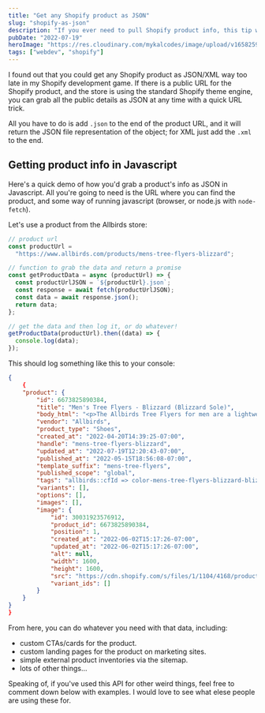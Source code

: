 ```yaml
---
title: "Get any Shopify product as JSON"
slug: "shopify-as-json"
description: "If you ever need to pull Shopify product info, this tip will be a huge help."
pubDate: "2022-07-19"
heroImage: "https://res.cloudinary.com/mykalcodes/image/upload/v1658259211/Mykal%20Codes/shopify-as-json.jpg"
tags: ["webdev", "shopify"]
---
```


I found out that you could get any Shopify product as JSON/XML way too late in my Shopify development game. If there is a public URL for the Shopify product, and the store is using the standard Shopify theme engine, you can grab all the public details as JSON at any time with a quick URL trick.

All you have to do is add `.json` to the end of the product URL, and it will return the JSON file representation of the object; for XML just add the `.xml` to the end.

## Getting product info in Javascript

Here's a quick demo of how you'd grab a product's info as JSON in Javascript. All you're going to need is the URL where you can find the product, and some way of running javascript (browser, or node.js with `node-fetch`).

Let's use a product from the Allbirds store:

```js
// product url
const productUrl =
  "https://www.allbirds.com/products/mens-tree-flyers-blizzard";

// function to grab the data and return a promise
const getProductData = async (productUrl) => {
  const productUrlJSON = `${productUrl}.json`;
  const response = await fetch(productUrlJSON);
  const data = await response.json();
  return data;
};

// get the data and then log it, or do whatever!
getProductData(productUrl).then((data) => {
  console.log(data);
});
```

This should log something like this to your console:

```json
{
    {
    "product": {
        "id": 6673825890384,
        "title": "Men's Tree Flyers - Blizzard (Blizzard Sole)",
        "body_html": "<p>The Allbirds Tree Flyers for men are a lightweight, springy distance running shoe—including our new SwiftFoam™ midsole, made of natural and recycled materials. </p>",
        "vendor": "Allbirds",
        "product_type": "Shoes",
        "created_at": "2022-04-20T14:39:25-07:00",
        "handle": "mens-tree-flyers-blizzard",
        "updated_at": "2022-07-19T12:20:43-07:00",
        "published_at": "2022-05-15T18:56:08-07:00",
        "template_suffix": "mens-tree-flyers",
        "published_scope": "global",
        "tags": "allbirds::cfId => color-mens-tree-flyers-blizzard-blizzard, allbirds::complete => true, allbirds::edition => limited, allbirds::gender => mens, allbirds::hue => white, allbirds::master => mens-tree-flyers, allbirds::material => tree, allbirds::silhouette => dasher, loop::returnable => true, shoprunner, YCRF_mens-perform-shoes, YGroup_ygroup_mens-tree-flyers",
        "variants": [],
        "options": [],
        "images": [],
        "image": {
            "id": 30031923576912,
            "product_id": 6673825890384,
            "position": 1,
            "created_at": "2022-06-02T15:17:26-07:00",
            "updated_at": "2022-06-02T15:17:26-07:00",
            "alt": null,
            "width": 1600,
            "height": 1600,
            "src": "https://cdn.shopify.com/s/files/1/1104/4168/products/AA001NM_SHOE_ANGLE_GLOBAL_MENS_TREE_FLYER_BLIZZARD_BLIZZARD_91a3e1d2-f0d0-4649-a8e8-0d556a1a4e51.png?v=1654208246",
            "variant_ids": []
        }
    }
}
}
```

From here, you can do whatever you need with that data, including:

- custom CTAs/cards for the product.
- custom landing pages for the product on marketing sites.
- simple external product inventories via the sitemap.
- lots of other things...

Speaking of, if you've used this API for other weird things, feel free to comment down below with examples. I would love to see what elese people are using these for.
